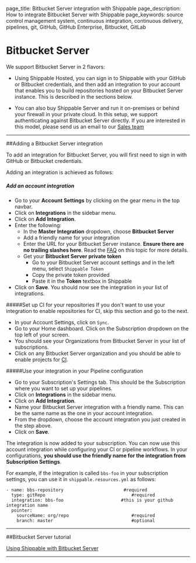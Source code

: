page_title: Bitbucket Server integration with Shippable
page_description: How to integrate Bitbucket Server with Shippable
page_keywords: source control management system, continuous integration, continuous delivery, pipelines, git, GitHub, GitHub Enterprise, Bitbucket, GitLab

# Bitbucket Server

We support Bitbucket Server in 2 flavors:

* Using Shippable Hosted, you can sign in to Shippable with your GitHub or Bitbucket credentials, and then add an integration to your account that enables you to build repositories hosted on your Bitbucket Server instance. This is described in the sections below.

* You can also buy Shippable Server and run it on-premises or behind your firewall in your private cloud. In this setup, we support authenticating against Bitbucket Server directly. If you are interested in this model, please send us an email to our [Sales team](mailto:sales@shippable.com)

---

##Adding a Bitbucket Server integration

To add an integration for Bitbucket Server, you will first need to sign in with GitHub or Bitbucket credentials.

Adding an integration is achieved as follows:

##### Add an account integration

* Go to your **Account Settings** by clicking on the gear menu in the top navbar.
* Click on **Integrations** in the sidebar menu.
* Click on **Add Integration**.
* Enter the following:
	* In the **Master Integration** dropdown, choose **Bitbucket Server**
	* Add a friendly name for your integration
	* Enter the URL for your Bitbucket Server instance. **Ensure there are no trailing slashes here**. Read the [FAQ](../../ci/faq/#i-cannot-start-a-manual-build-for-my-bitbucket-project-why-is-it-not-working) on this topic for more details.
	* Get your **Bitbucket Server private token**
		* Go to your Bitbucket Server account settings and in the left menu, select
    `Shippable Token`
    	* Copy the private token provided
		* Paste it in the **Token** textbox in Shippable
* Click on **Save**. You should now see the integration in your list of integrations.

#####Set up CI for your repositories
If you don't want to use your integration to enable repositories for CI, skip this section and go to the next.

* In your Account Settings, click on `Sync`.
* Go to your Home dashboard. Click on the Subscription dropdown on the top left of your screen.
* You should see your Organizations from Bitbucket Server in your list of subscriptions.
* Click on any Bitbucket Server organization and you should be able to enable projects for [CI](../../ci/overview/).

#####Use your integration in your Pipeline configuration

* Go to your Subscription's Settings tab. This should be the Subscription where you want to set up your pipelines.
* Click on **Integrations** in the sidebar menu.
* Click on **Add Integration**.
* Name your Bitbucket Server integration with a friendly name. This can be the same name as the one in your account integration.
* From the dropdown, choose the account integration you just created in the step above.
* Click on **Save**.

The integration is now added to your subscription. You can now use this account integration while configuring your CI or pipeline workflows. In your configurations, **you should use the friendly name for the integration from Subscription Settings**.

For example, if the integration is called `bbs-foo` in your subscription settings, you can use it in `shippable.resources.yml` as follows:

```
- name: bbs-repository                     	 #required
  type: gitRepo                             	#required
  integration: bbs-foo                     	#this is your github integration name
  pointer:
    sourceName: org/repo                  		#required
    branch: master                          	#optional
```

---


##Bitbucket Server tutorial

[Using Shippable with Bitbucket Server](/tutorials/ci/scm-bitbucket-server-ci/)

---
